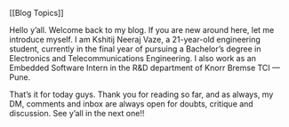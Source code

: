[[Blog Topics]]

Hello y’all. Welcome back to my blog. If you are new around here, let me introduce myself. I am Kshitij Neeraj Vaze, a 21-year-old engineering student, currently in the final year of pursuing a Bachelor’s degree in Electronics and Telecommunications Engineering. I also work as an Embedded Software Intern in the R&D department of Knorr Bremse TCI — Pune.



That’s it for today guys. Thank you for reading so far, and as always, my DM, comments and inbox are always open for doubts, critique and discussion. See y’all in the next one!!
